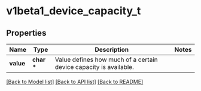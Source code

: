 # v1beta1_device_capacity_t

## Properties
Name | Type | Description | Notes
------------ | ------------- | ------------- | -------------
**value** | **char \*** | Value defines how much of a certain device capacity is available. | 

[[Back to Model list]](../README.md#documentation-for-models) [[Back to API list]](../README.md#documentation-for-api-endpoints) [[Back to README]](../README.md)


